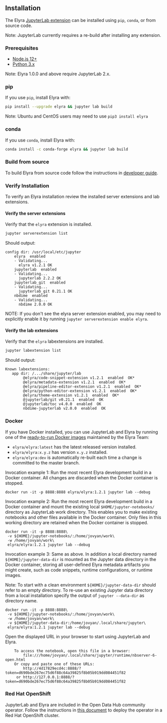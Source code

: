 <!--
{% comment %}
Copyright 2018-2020 IBM Corporation

Licensed under the Apache License, Version 2.0 (the "License");
you may not use this file except in compliance with the License.
You may obtain a copy of the License at

http://www.apache.org/licenses/LICENSE-2.0

Unless required by applicable law or agreed to in writing, software
distributed under the License is distributed on an "AS IS" BASIS,
WITHOUT WARRANTIES OR CONDITIONS OF ANY KIND, either express or implied.
See the License for the specific language governing permissions and
limitations under the License.
{% endcomment %}
-->
## Installation

The Elyra [JupyterLab extension](https://jupyterlab.readthedocs.io/en/stable/user/extensions.html) can be installed using `pip`, `conda`, or from source code.

Note: JupyterLab currently requires a re-build after installing any extension.

### Prerequisites

* [Node.js 12+](https://nodejs.org/en/)
* [Python 3.x](https://www.python.org/downloads/)

Note: Elyra 1.0.0 and above require JupyterLab 2.x.

### pip

If you use `pip`, install Elyra with:

```bash
pip install --upgrade elyra && jupyter lab build
```

Note: Ubuntu and CentOS users may need to use `pip3 install elyra` 

### conda

If you use `conda`, install Elyra with:

```bash
conda install -c conda-forge elyra && jupyter lab build
```

### Build from source

To build Elyra from source code follow the instructions in [developer guide](/developer_guide/development-workflow.md).

### Verify Installation

To verify an Elyra installation review the installed server extensions and lab extensions.

#### Verify the server extensions

Verify that the `elyra` extension is installed.

```bash
jupyter serverextension list
```

Should output:

```
config dir: /usr/local/etc/jupyter
    elyra  enabled
    - Validating...
      elyra v1.2.1 OK
    jupyterlab  enabled
    - Validating...
      jupyterlab 2.2.2 OK
    jupyterlab_git  enabled
    - Validating...
      jupyterlab_git 0.21.1 OK
    nbdime  enabled
    - Validating...
      nbdime 2.0.0 OK
```

NOTE: If you don't see the elyra server extension enabled, you may need to explicitly enable it by running `jupyter serverextension enable elyra`.

#### Verify the lab extensions

Verify that the `elyra` labextensions are installed.

```bash
jupyter labextension list
```

Should output:

```
Known labextensions:
   app dir: /.../share/jupyter/lab
        @elyra/code-snippet-extension v1.2.1  enabled  OK*
        @elyra/metadata-extension v1.2.1  enabled  OK*
        @elyra/pipeline-editor-extension v1.2.1  enabled  OK*
        @elyra/python-editor-extension v1.2.1  enabled  OK*
        @elyra/theme-extension v1.2.1  enabled  OK*
        @jupyterlab/git v0.21.1  enabled  OK
        @jupyterlab/toc v4.0.0  enabled  OK
        nbdime-jupyterlab v2.0.0  enabled  OK
```

### Docker 

If you have Docker installed, you can use JupyterLab and Elyra by running one of the [ready-to-run Docker images](https://hub.docker.com/r/elyra/elyra/tags) maintained by the Elyra Team:

 - `elyra/elyra:latest` has the latest released version installed.
 - `elyra/elyra:x.y.z` has version `x.y.z` installed.
 - `elyra/elyra:dev` is automatically re-built each time a change is committed to the master branch.

Invocation example 1: Run the most recent Elyra development build in a Docker container. All changes are discarded when the Docker container is stopped.

```
docker run -it -p 8888:8888 elyra/elyra:1.2.1 jupyter lab --debug
```

Invocation example 2: Run the most recent Elyra development build in a Docker container and mount the existing local `$HOME/jupyter-notebooks/` directory as JupyterLab work directory. This enables you to make existing notebooks and other files available in the Docker container. Only files in this working directory are retained when the Docker container is stopped. 

```
docker run -it -p 8888:8888\
 -v ${HOME}/jupyter-notebooks/:/home/jovyan/work\
 -w /home/jovyan/work\
 elyra/elyra:1.2.1 jupyter lab --debug
```

Invocation example 3: Same as above. In addition a local directory named `${HOME}/jupyter-data-dir` is mounted as the Jupyter data directory in the Docker container, storing all user-defined Elyra metadata artifacts you might create, such as code snippets, runtime configurations, or runtime images.

Note: To start with a clean environment `${HOME}/jupyter-data-dir` should refer to an empty directory. To re-use an existing Jupyter data directory from a local installation specify the output of `jupyter --data-dir` as directory name. 

```
docker run -it -p 8888:8888\
 -v ${HOME}/jupyter-notebooks/:/home/jovyan/work\
 -w /home/jovyan/work\
 -v ${HOME}/jupyter-data-dir:/home/jovyan/.local/share/jupyter\
 elyra/elyra:1.2.1 jupyter lab --debug
```

Open the displayed URL in your browser to start using JupyterLab and Elyra.

```
    To access the notebook, open this file in a browser:
        file:///home/jovyan/.local/share/jupyter/runtime/nbserver-6-open.html
    Or copy and paste one of these URLs:
        http://4d17829ecd4c:8888/?token=d690bde267ec75d6f88c64a39825f8b05b919dd084451f82
     or http://127.0.0.1:8888/?token=d690bde267ec75d6f88c64a39825f8b05b919dd084451f82
```


### Red Hat OpenShift

JupyterLab and Elyra are included in the Open Data Hub community operator. Follow the instructions in [this document](/recipes/deploying-elyra-with-opendatahub.md) to deploy the operator in a Red Hat OpenShift cluster.
